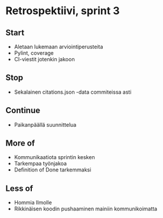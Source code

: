 # Retrospektiivi, sprint 3

## Start
- Aletaan lukemaan arviointiperusteita
- Pylint, coverage
- CI-viestit jotenkin jakoon

## Stop
- Sekalainen citations.json -data commiteissa asti

## Continue
- Paikanpäällä suunnittelua

## More of
- Kommunikaatiota sprintin kesken
- Tarkempaa työnjakoa
- Definition of Done tarkemmaksi

## Less of
- Hommia Ilmolle
- Rikkinäisen koodin pushaaminen mainiin kommunikoimatta
